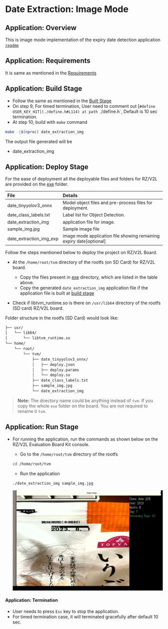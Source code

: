 # Date Extraction: Image Mode

## Application: Overview 
This is image mode implementation of the expiry date detection application [`readme`](../../readme.md)

## Application: Requirements 

It is same as mentioned in the [Requirements](../../readme.md#application-requirements)

## Application: Build Stage 
- Follow the same as mentioned in the [Built Stage](../../readme.md#application-build-stage)
- On step 9, For timed termination, User need to comment out [`#define USER_KEY_HIT](./define.h#L114) at path `./define.h`, Default is 10 sec termination. 
- At step 10, build with `make` command 
```sh
make -j$(nproc) date_extraction_img
```


The output file generated will be 
- date_extraction_img

## Application: Deploy Stage

For the ease of deployment all the deployable files and folders for RZ/V2L are provided on the [exe](../../exe/) folder.

|File | Details |
|:---|:---|
|date_tinyyolov3_onnx | Model object files and pre-process files for deployment. |
|date_class_labels.txt | Label list for Object Detection. |
|date_extraction_img | application file for image. |
|sample_img.jpg | Sample image file |
|date_extraction_img_exp | image mode application file showing remaining expiry date[optional]

Follow the steps mentioned below to deploy the project on RZ/V2L Board. 
* At the `/home/root/tvm` directory of the rootfs (on SD Card) for RZ/V2L board.
   * Copy the files present in [exe](../../exe) directory, which are listed in the table above.
   * Copy the generated `date_extraction_img` application file if the application file is built at [build stage](#application-build-stage)

* Check if libtvm_runtime.so is there on `/usr/lib64` directory of the rootfs (SD card) RZ/V2L board.


Folder structure in the rootfs (SD Card) would look like:

```sh
├── usr/
│   └── lib64/
│       └── libtvm_runtime.so
└── home/
    └── root/
        └── tvm/ 
            ├── date_tinyyolov3_onnx/
            │   ├── deploy.json
            │   ├── deploy.params
            │   └── deploy.so 
            ├── date_class_labels.txt
            ├── sample_img.jpg
            └── date_extraction_img

```
>**Note:** The directory name could be anything instead of `tvm`. If you copy the whole `exe` folder on the board. You are not required to rename it `tvm`.

## Application: Run Stage
* For running the application, run the commands as shown below on the RZ/V2L Evaluation Board Kit console.
    * Go to the `/home/root/tvm` directory of the rootfs
    ```sh
    cd /home/root/tvm
    ```
    * Run the application
    ```sh
    ./date_extraction_img sample_img.jpg
    ```
    
    <img src = "../../images/Expiry_date_image_mode.JPG" width="480" height="320">

    
#### Application: Termination
* User needs to press `Esc` key to stop the application. 
* For timed termination case, it will terminated gracefully after default 10 sec.